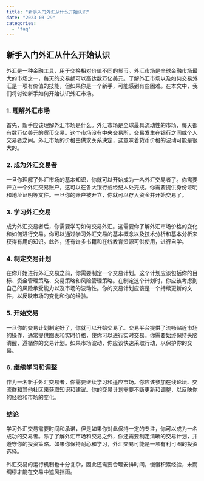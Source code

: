 ```yaml
---
title: "新手入门外汇从什么开始认识"
date: "2023-03-29"
categories: 
  - "faq"
---
```


## 新手入门外汇从什么开始认识

外汇是一种金融工具，用于交换相对价值不同的货币。外汇市场是全球金融市场最大的市场之一，每天的交易额可以高达数万亿美元。了解外汇市场以及如何交易外汇是一项有价值的技能，但如果你是一个新手，可能感到有些困难。在本文中，我们将讨论新手如何开始认识外汇市场。

### 1\. 理解外汇市场

首先，新手应该理解外汇市场是什么。外汇市场是全球最具流动性的市场，每天都有数万亿美元的货币交易。这个市场没有中央交易所，交易发生在银行之间或个人交易者之间。外汇市场的价格由供求关系决定，这意味着货币价格的波动可能是很大的。

### 2\. 成为外汇交易者

一旦你理解了外汇市场的基本知识，你就可以开始成为一名外汇交易者了。你需要开立一个外汇交易账户，这可以在各大银行或经纪人处完成。你需要提供身份证明和地址证明等文件。一旦你的账户被开立，你就可以存入资金并开始交易了。

### 3\. 学习外汇交易

成为外汇交易者后，你需要学习如何交易外汇。这需要你了解外汇市场价格的变化和如何进行交易。你可以通过学习外汇交易的基本概念以及技术分析和基本分析来获得有用的知识。此外，还有许多书籍和在线教育资源可供使用，进行自学。

### 4\. 制定交易计划

在你开始进行外汇交易之前，你需要制定一个交易计划。这个计划应该包括你的目标、资金管理策略、交易策略和风险管理策略。在制定这个计划时，你应该考虑到自己的风险承受能力以及市场的波动性。你的交易计划应该是一个持续更新的文件，以反映市场的变化和你的经验。

### 5\. 开始交易

一旦你的交易计划制定好了，你就可以开始交易了。交易平台提供了流畅贴近市场的操作，通常提供图表和实时价格，使你可以进行实时交易。你需要始终保持头脑清醒，遵循你的交易计划。如果市场波动，你应该快速采取行动，以保护你的交易。

### 6\. 继续学习和调整

作为一名新手外汇交易者，你需要继续学习和适应市场。你应该参加在线论坛、交流群和其他社区来获取知识和建议。你的交易计划需要不断更新和调整，以反映你的经验和市场的变化。

### 结论

学习外汇交易需要时间和承诺，但是如果你对此保持一定的专注，你可以成为一名成功的交易者。除了了解外汇市场和交易之外，你还需要制定清晰的交易计划，并遵守你的投资策略。如果你保持耐心和学习，外汇交易可能是一项有利可图的投资选择。

外汇交易的运行机制也十分复杂，因此还需要合理安排时间，慢慢积累经验，未雨绸缪才能在交易中遮风挡雨。
